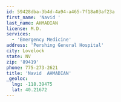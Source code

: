 ```yaml
---
id: 59428dba-3b4d-4a94-a465-7f18a03af23a
first_name: 'Navid '
last_name: AHMADIAN
license: M.D.
services:
  - 'Emergency Medicine'
address: 'Pershing General Hospital'
city: Lovelock
state: NV
zip: '89419'
phone: 775-273-2621
title: 'Navid  AHMADIAN'
_geoloc:
  lng: -118.39475
  lat: 40.21672
---
```

